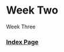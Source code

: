 # Week Two

Week Three 


### [Index Page](https://anandpanchbhai.com/A-Neural-QA-Model-for-DBpedia/)










